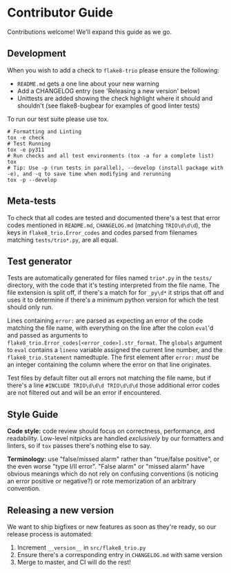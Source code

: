 # Contributor Guide

Contributions welcome!  We'll expand this guide as we go.


## Development

When you wish to add a check to `flake8-trio` please ensure the following:

- `README.md` gets a one line about your new warning
- Add a CHANGELOG entry (see 'Releasing a new version' below)
- Unittests are added showing the check highlight where it should and shouldn't
  (see flake8-bugbear for examples of good linter tests)

To run our test suite please use tox.

```console
# Formatting and Linting
tox -e check
# Test Running
tox -e py311
# Run checks and all test environments (tox -a for a complete list)
tox
# Tip: Use -p (run tests in parallel), --develop (install package with -e), and -q to save time when modifying and rerunning
tox -p --develop
```

## Meta-tests
To check that all codes are tested and documented there's a test that error codes mentioned in `README.md`, `CHANGELOG.md` (matching `TRIO\d\d\d`), the keys in `flake8_trio.Error_codes` and codes parsed from filenames matching `tests/trio*.py`, are all equal.

## Test generator
Tests are automatically generated for files named `trio*.py` in the `tests/` directory, with the code that it's testing interpreted from the file name. The file extension is split off, if there's a match for for `_py\d*` it strips that off and uses it to determine if there's a minimum python version for which the test should only run.

Lines containing `error:` are parsed as expecting an error of the code matching the file name, with everything on the line after the colon `eval`'d and passed as arguments to `flake8_trio.Error_codes[<error_code>].str_format`. The `globals` argument to `eval` contains a `lineno` variable assigned the current line number, and the `flake8_trio.Statement` namedtuple. The first element after `error:` *must* be an integer containing the column where the error on that line originates.

Test files by default filter out all errors not matching the file name, but if there's a line `#INCLUDE TRIO\d\d\d TRIO\d\d\d` those additional error codes are not filtered out and will be an error if encountered.


## Style Guide

**Code style:** code review should focus on correctness, performance, and readability.
Low-level nitpicks are handled *exclusively* by our formatters and linters, so if
`tox` passes there's nothing else to say.

**Terminology:** use "false/missed alarm" rather than "true/false positive", or the
even worse "type I/II error".  "False alarm" or "missed alarm" have obvious meanings
which do not rely on confusing conventions (is noticing an error positive or negative?)
or rote memorization of an arbitrary convention.


## Releasing a new version
We want to ship bigfixes or new features as soon as they're ready,
so our release process is automated:

1. Increment `__version__` in `src/flake8_trio.py`
2. Ensure there's a corresponding entry in `CHANGELOG.md` with same version
3. Merge to master, and CI will do the rest!
